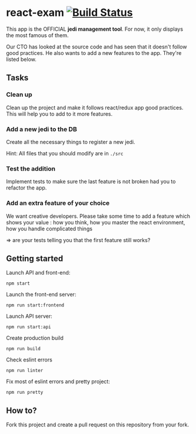 # react-exam [![Build Status](https://travis-ci.org/FoodMeUp/react-exam.svg?branch=master)](https://travis-ci.org/FoodMeUp/react-exam)

This app is the OFFICIAL **jedi management tool**. For now, it only
displays the most famous of them.

Our CTO has looked at the source code and has seen that it doesn't follow
good practices.
He also wants to add a new features to the app. They're listed below.

## Tasks
### Clean up
Clean up the project and make it follows react/redux app good
practices. This will help you to add to it more features.

### Add a new jedi to the DB
Create all the necessary things to register a new jedi.

Hint: All files that you should modify are in `./src`

### Test the addition
Implement tests to make sure the last feature is not broken had you to refactor the app.

### Add an extra feature of your choice
We want creative developers.
Please take some time to add a feature which shows your value : how you think, how you master the react environment, how you handle complicated things

=> are your tests telling you that the first feature still works?

## Getting started
Launch API and front-end:
```
npm start
```

Launch the front-end server:
```
npm run start:frontend
```

Launch API server:
```
npm run start:api
```

Create production build
```
npm run build
```

Check eslint errors
```
npm run linter
```

Fix most of eslint errors and pretty project:
```
npm run pretty
```

## How to?
Fork this project and create a pull request on this repository from your fork.
